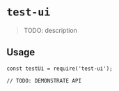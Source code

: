 # `test-ui`

> TODO: description

## Usage

```
const testUi = require('test-ui');

// TODO: DEMONSTRATE API
```
